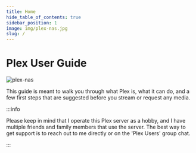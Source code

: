 ```yaml
---
title: Home
hide_table_of_contents: true
sidebar_position: 1
image: img/plex-nas.jpg
slug: /
---
```


# Plex User Guide

![plex-nas](/img/plex-nas.jpg)

This guide is meant to walk you through what Plex is, what it can do, and a few first steps that are suggested before you stream or request any media.

:::info

Please keep in mind that I operate this Plex server as a hobby, and I have multiple friends and family members that use the server. The best way to get support is to reach out to me directly or on the 'Plex Users' group chat.

:::